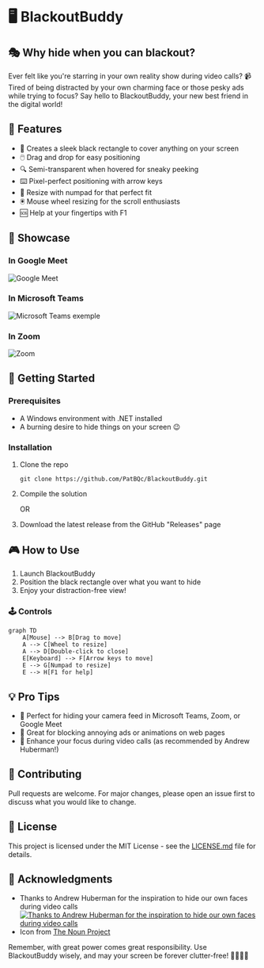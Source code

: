 # 🖥️ BlackoutBuddy

## 🎭 Why hide when you can blackout?

Ever felt like you're starring in your own reality show during video calls? 📹 Tired of being distracted by your own charming face or those pesky ads while trying to focus? Say hello to BlackoutBuddy, your new best friend in the digital world!

## 🌟 Features

- 🎨 Creates a sleek black rectangle to cover anything on your screen
- 🖱️ Drag and drop for easy positioning
- 🔍 Semi-transparent when hovered for sneaky peeking
- ⌨️ Pixel-perfect positioning with arrow keys
- 🔢 Resize with numpad for that perfect fit
- 🖲️ Mouse wheel resizing for the scroll enthusiasts
- 🆘 Help at your fingertips with F1

## 🤩 Showcase
### In Google Meet

![Google Meet](https://github.com/PatBQc/BlackoutBuddy/blob/master/_readme/GoogleMeet.gif?raw=true)

### In Microsoft Teams

![Microsoft Teams exemple](https://github.com/PatBQc/BlackoutBuddy/blob/master/_readme/Teams.gif?raw=true)

### In Zoom

![Zoom](https://github.com/PatBQc/BlackoutBuddy/blob/master/_readme/Zoom.gif?raw=true)



## 🚀 Getting Started

### Prerequisites

- A Windows environment with .NET installed
- A burning desire to hide things on your screen 😉

### Installation

1. Clone the repo
   ```
   git clone https://github.com/PatBQc/BlackoutBuddy.git
   ```
2. Compile the solution
   
   OR
   
1. Download the latest release from the GitHub "Releases" page

## 🎮 How to Use

1. Launch BlackoutBuddy
2. Position the black rectangle over what you want to hide
3. Enjoy your distraction-free view!

### 🕹️ Controls

```mermaid
graph TD
    A[Mouse] --> B[Drag to move]
    A --> C[Wheel to resize]
    A --> D[Double-click to close]
    E[Keyboard] --> F[Arrow keys to move]
    E --> G[Numpad to resize]
    E --> H[F1 for help]
```

## 💡 Pro Tips

- 🎥 Perfect for hiding your camera feed in Microsoft Teams, Zoom, or Google Meet
- 🚫 Great for blocking annoying ads or animations on web pages
- 🧘 Enhance your focus during video calls (as recommended by Andrew Huberman!)

## 🤝 Contributing

Pull requests are welcome. For major changes, please open an issue first to discuss what you would like to change.

## 📜 License

This project is licensed under the MIT License - see the [LICENSE.md](https://github.com/PatBQc/BlackoutBuddy/blob/master/LICENSE) file for details.

## 🙏 Acknowledgments

- Thanks to Andrew Huberman for the inspiration to hide our own faces during video calls
  [![Thanks to Andrew Huberman for the inspiration to hide our own faces during video calls](https://img.youtube.com/vi/ClxRHJPz8aQ/0.jpg)](https://www.youtube.com/watch?v=ClxRHJPz8aQ?t=9301)
- Icon from [The Noun Project](https://thenounproject.com/term/no-cameras/954941/)

Remember, with great power comes great responsibility. Use BlackoutBuddy wisely, and may your screen be forever clutter-free! 🦸‍♂️🦸‍♀️
